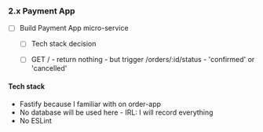 ### 2.x Payment App


- [ ] Build Payment App micro-service
  - [ ] Tech stack decision
  - [ ] GET / - return nothing - but trigger /orders/:id/status - 'confirmed' or 'cancelled'


#### Tech stack

- Fastify because I familiar with on order-app
- No database will be used here - IRL: I will record everything
- No ESLint

#### 
